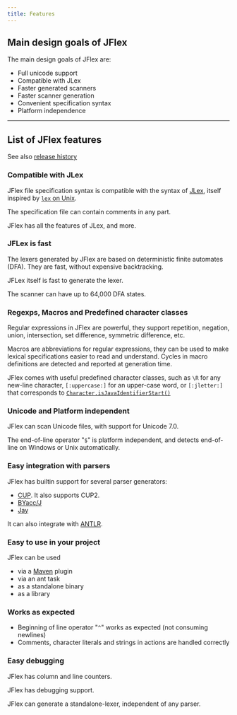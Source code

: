 ```yaml
---
title: Features
---
```


## Main design goals of JFlex

The main design goals of JFlex are:

-   Full unicode support
-   Compatible with JLex
-   Faster generated scanners
-   Faster scanner generation
-   Convenient specification syntax
-   Platform independence

----

## List of JFlex features
See also [release history](changelog.html)


### Compatible with JLex

JFlex file specification syntax is compatible with the syntax of
[JLex][1], itself inspired by [`lex` on Unix][2].

The specification file can contain comments in any part.

JFlex has all the features of JLex, and more.

### JFLex is fast

The lexers generated by JFlex are based on deterministic finite automates (DFA). They are fast, without expensive backtracking.

JFLex itself is fast to generate the lexer.

The scanner can have up to 64,000 DFA states.

### Regexps, Macros and Predefined character classes

Regular expressions in JFlex are powerful, they support repetition, negation, union, intersection, set difference, symmetric difference, etc.

Macros are abbreviations for regular expressions, they can be used to make lexical specifications easier to read and understand.
Cycles in macro definitions are detected and reported at generation time.

JFlex comes with useful predefined character classes, such as `\R` for any new-line character, `[:uppercase:]` for an upper-case word, or `[:jletter:]` that corresponds to [`Character.isJavaIdentifierStart()`][3]

### Unicode and Platform independent

JFlex can scan Unicode files, with support for Unicode 7.0.

The end-of-line operator "`$`" is platform independent, and detects end-of-line on Windows or Unix automatically.

### Easy integration with parsers

JFlex has builtin support for several parser generators:

* [CUP](http://www.cs.princeton.edu/~appel/modern/java/CUP/).
  It also supports CUP2.
* [BYacc/J](http://byaccj.sourceforge.net/)
* [Jay](http://www.cs.rit.edu/~ats/projects/lp/jay/package.html)

It can also integrate with [ANTLR](http://www.antlr.org/).

### Easy to use in your project

JFlex can be used

-  via a [Maven](http://maven.apache.org/) plugin
-  via an ant task
-  as a standalone binary
-  as a library

### Works as expected

-   Beginning of line operator "`^`" works as expected (not consuming
    newlines)
-   Comments, character literals and strings in actions are handled
    correctly
    
### Easy debugging

JFlex has column and line counters.

JFlex has debugging support.

JFlex can generate a standalone-lexer, independent of any parser.


[1]: https://www.cs.princeton.edu/~appel/modern/java/JLex/
[2]: http://en.wikipedia.org/wiki/Lex_%28software%29
[3]: http://docs.oracle.com/javase/6/docs/api/java/lang/Character.html#isJavaIdentifierStart(int)
